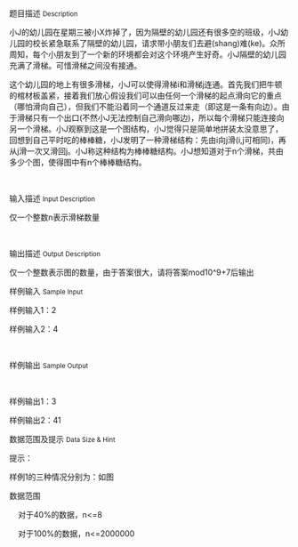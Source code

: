 <div class="panel panel-default">
<div class="area-title">
<span>
题目描述
<small>Description</small>
</span></div>
<div class="panel-body">

<p><span style=""></span>小J的幼儿园在星期三被小X炸掉了，因为隔壁的幼儿园还有很多空的班级，小J幼儿园的校长紧急联系了隔壁的幼儿园，请求带小朋友们去避(shang)难(ke)。众所周知，每个小朋友到了一个新的环境都会对这个环境产生好奇。小J隔壁的幼儿园充满了滑梯。可惜滑梯之间没有接通。</p><p><span style=""></span>这个幼儿园的地上有很多滑梯，小J可以使得滑梯i和滑梯j连通。首先我们把牛顿的棺材板盖紧，接着我们放心假设我们可以由任何一个滑梯的起点滑向它的重点（哪怕滑向自己），但我们不能沿着同一个通道反过来走（即这是一条有向边）。由于滑梯只有一个出口(不然小J无法控制自己滑向哪边)，所以每个滑梯只能连接向另一个滑梯。小J观察到这是一个图结构，小J觉得只是简单地拼装太没意思了，回想到自己平时吃的棒棒糖，小J发明了一种滑梯结构：先由i向j滑(i,j可相同)，再从j滑一次又滑回j。小J称这种结构为棒棒糖结构。小J想知道对于n个滑梯，共由多少个图，使得图中有n个棒棒糖结构。</p><p><br></p>

</div>
</div>

<div class="panel panel-default">
<div class="area-title">
<span>
输入描述
<small>Input Description</small>
</span></div>
<div class="panel-body">
<p>仅一个整数n表示滑梯数量</p><p><br></p>

</div>
</div>
<div  class="panel panel-default">
<div class="area-title">
<span>
输出描述
<small>Output Description</small>
</span></div>
<div class="panel-body">

<p>仅一个整数表示图的数量，由于答案很大，请将答案mod10^9+7后输出</p>

</div>
</div>


<div class="panel panel-default">
<div class="area-title">
<span>
样例输入
<small>Sample Input</small>
</span></div>
<div class="panel-body">
<p>样例输入1：2</p><p>样例输入2：4</p><p><br></p>

</div>
</div>

<div class="panel panel-default">
<div class="area-title">
<span>
样例输出
<small>Sample Output</small>
</span></div>
<div class="panel-body">
<p><br></p><p>样例输出1：3</p><p>样例输出2：41</p>

</div>
</div>

<div class="panel panel-default">
<div class="area-title">
<span>
数据范围及提示
<small>Data Size & Hint</small>
</span></div>
<div class="panel-body">
<p>提示：</p><p><span style=""></span>样例1的三种情况分别为：如图 </p><p>数据范围</p><p>    对于40%的数据，n&lt;=8</p><p>    对于100%的数据，n&lt;=2000000</p><p><br></p>
</div>
</div>